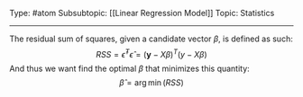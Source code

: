 Type: #atom
Subsubtopic: [[Linear Regression Model]]
Topic: Statistics

----
The residual sum of squares, given a candidate vector $\beta$, is defined as such:$$RSS=\hat{\epsilon}^T\hat{\epsilon}=(\textbf{y}-X\beta)^T(y-X\beta)$$
And thus we want find the optimal $\beta$ that minimizes this quantity: $$\hat{\beta}=\arg\min(RSS)$$
